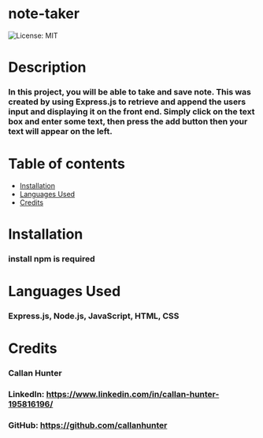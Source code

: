 # note-taker

![License: MIT](https://img.shields.io/badge/License-MIT-yellow.svg)

# Description

### In this project, you will be able to take and save note. This was created by using Express.js to retrieve and append the users input and displaying it on the front end. Simply click on the text box and enter some text, then press the add button then your text will appear on the left.

# Table of contents

- [Installation](#installation)
- [Languages Used](#languages-used)
- [Credits](#credits)

# Installation

### install npm is required

# Languages Used

### Express.js, Node.js, JavaScript, HTML, CSS

# Credits

### Callan Hunter

### LinkedIn: https://www.linkedin.com/in/callan-hunter-195816196/

### GitHub: https://github.com/callanhunter
